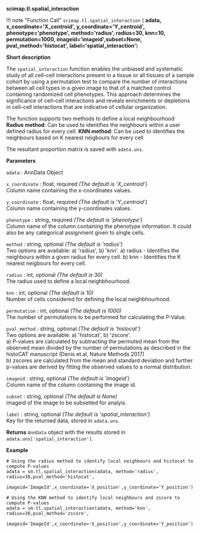 **scimap.tl.spatial_interaction**

!!! note "Function Call"
    `scimap.tl.spatial_interaction` (
      **adata,
      x_coordinate='X_centroid',
      y_coordinate='Y_centroid',
      phenotype='phenotype',
      method='radius', radius=30, knn=10,
      permutation=1000,
      imageid='imageid',subset=None,
      pval_method='histocat',
      label='spatial_interaction'**)

**Short description**

The `spatial_interaction` function enables the unbiased and systematic study of all 
cell–cell interactions present in a tissue or all tissues of a sample cohort by using a 
permutation test to compare the number of interactions between all cell types in a given image 
to that of a matched control containing randomized cell phenotypes. This approach determines 
the significance of cell–cell interactions and reveals enrichments or depletions 
in cell–cell interactions that are indicative of cellular organization.  <br>

The function supports two methods to define a local neighbourhood <br>
**Radius method**: Can be used to identifies the neighbours within a user defined radius for every cell.
**KNN method**: Can be used to identifies the neighbours based on K nearest neigbours for every cell

The resultant proportion matrix is saved with `adata.uns`.


**Parameters**

`adata` : AnnData Object  

`x_coordinate` : float, required *(The default is 'X_centroid')*  
Column name containing the x-coordinates values.  

`y_coordinate` : float, required *(The default is 'Y_centroid')*  
Column name containing the y-coordinates values.

`phenotype` : string, required *(The default is 'phenotype')*  
Column name of the column containing the phenotype information. It could also be any categorical assignment given to single cells. 

`method` : string, optional *(The default is 'radius')*  
Two options are available: a) 'radius', b) 'knn'.
a) radius - Identifies the neighbours within a given radius for every cell.
b) knn - Identifies the K nearest neigbours for every cell.

`radius` : int, optional *(The default is 30)*  
The radius used to define a local neighbhourhood.

`knn` : int, optional *(The default is 10)*  
Number of cells considered for defining the local neighbhourhood.

`permutation` : int, optional *(The default is 1000)*  
The number of permutations to be performed for calculating the P-Value. 

`pval_method` : string, optional *(The default is 'histocat')*  
Two options are available: a) 'histocat', b) 'zscore'.  
a) P-values are calculated by subtracting the permuted mean from the observed mean
divided by the number of permutations as described in the histoCAT manuscript (Denis et.al, Nature Methods 2017) <br>
b) zscores are calculated from the mean and standard deviation and further p-values 
are derived by fitting the observed values to a normal distribution.

`imageid` : string, optional *(The default is 'imageid')*  
Column name of the column containing the image id.

`subset` : string, optional *(The default is None)*  
imageid of the image to be subsetted for analyis. 

`label` : string, optional *(The default is 'spatial_interaction')*  
Key for the returned data, stored in `adata.uns`. 


**Returns**
`AnnData` object with the results stored in `adata.uns['spatial_interaction']`.


**Example**

```
# Using the radius method to identify local neighbours and histocat to compute P-values
adata = sm.tl.spatial_interaction(adata, method='radius', radius=30,pval_method='histocat',
                                      imageid='ImageId',x_coordinate='X_position',y_coordinate='Y_position')
    
# Using the KNN method to identify local neighbours and zscore to compute P-values
adata = sm.tl.spatial_interaction(adata, method='knn', radius=30,pval_method='zscore',
                                      imageid='ImageId',x_coordinate='X_position',y_coordinate='Y_position')
```
